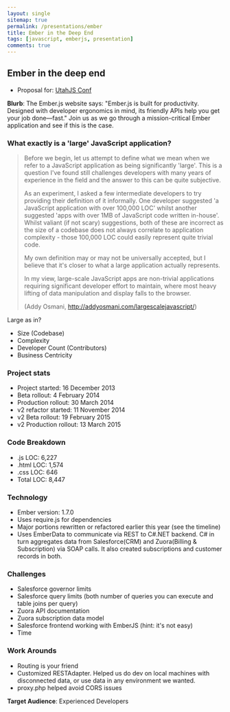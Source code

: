```yaml
---
layout: single
sitemap: true
permalink: /presentations/ember
title: Ember in the Deep End
tags: [javascript, emberjs, presentation]
comments: true
---
```


## Ember in the deep end

- Proposal for: [UtahJS Conf][utahjsconf]

**Blurb**: The Ember.js website says: "Ember.js is built for productivity. Designed with developer ergonomics in mind, its friendly APIs help you get your job done—fast." Join us as we go through a mission-critical Ember application and see if this is the case.

### What exactly is a 'large' JavaScript application?

> Before we begin, let us attempt to define what we mean when we refer to a JavaScript application as being significantly 'large'. This is a question I've found still challenges developers with many years of experience in the field and the answer to this can be quite subjective.
>
> As an experiment, I asked a few intermediate developers to try providing their definition of it informally. One developer suggested 'a JavaScript application with over 100,000 LOC' whilst another suggested 'apps with over 1MB of JavaScript code written in-house'. Whilst valiant (if not scary) suggestions, both of these are incorrect as the size of a codebase does not always correlate to application complexity - those 100,000 LOC could easily represent quite trivial code.
>
> My own definition may or may not be universally accepted, but I believe that it's closer to what a large application actually represents.
>
> In my view, large-scale JavaScript apps are non-trivial applications requiring significant developer effort to maintain, where most heavy lifting of data manipulation and display falls to the browser.
>
> (Addy Osmani, http://addyosmani.com/largescalejavascript/)

Large as in?

- Size (Codebase)
- Complexity
- Developer Count (Contributors)
- Business Centricity


### Project stats

- Project started: 16 December 2013
- Beta rollout: 4 February 2014
- Production rollout: 30 March 2014
- v2 refactor started: 11 November 2014
- v2 Beta rollout: 19 February 2015
- v2 Production rollout: 13 March 2015

### Code Breakdown

- .js LOC: 6,227
- .html LOC: 1,574
- .css LOC: 646
- Total LOC: 8,447

### Technology

- Ember version: 1.7.0
- Uses require.js for dependencies
- Major portions rewritten or refactored earlier this year (see the timeline)
- Uses EmberData to communicate via REST to C#.NET backend. C# in turn aggregates data from Salesforce(CRM) and Zuora(Billing & Subscription) via SOAP calls. It also created subscriptions and customer records in both.

### Challenges

- Salesforce governor limits
- Salesforce query limits (both number of queries you can execute and table joins per query)
- Zuora API documentation
- Zuora subscription data model
- Salesforce frontend working with EmberJS (hint: it's not easy)
- Time

### Work Arounds

- Routing is your friend
- Customized RESTAdapter. Helped us do dev on local machines with disconnected data, or use data in any environment we wanted.
- proxy.php helped avoid CORS issues

**Target Audience**: Experienced Developers

[utahjsconf]: http://conf.utahjs.com/schedule
